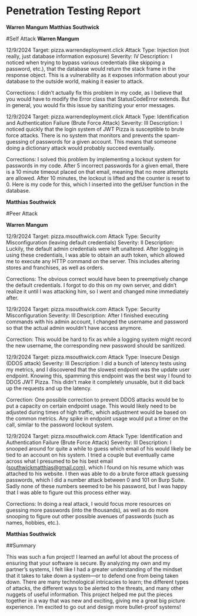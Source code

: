 
# Penetration Testing Report

**Warren Mangum**
**Matthias Southwick**

#Self Attack
**Warren Mangum**

12/9/2024
Target: pizza.warrendeployment.click
Attack Type: Injection (not really, just database information exposure)
Severity: IV
Description: I noticed when trying to bypass various credentials (like skipping a password, etc.), that the database would return the stack frame in the response object. This is a vulnerability as it exposes information about your database to the outside world, making it easier to attack.



Corrections: I didn’t actually fix this problem in my code, as I believe that you would have to modify the Error class that StatusCodeError extends. But in general, you would fix this issue by sanitizing your error messages.


12/9/2024
Target: pizza.warrendeployment.click
Attack Type: Identification and Authentication Failure (Brute Force Attack)
Severity: III
Description: I noticed quickly that the login system of JWT Pizza is susceptible to brute force attacks. There is no system that monitors and prevents the spam-guessing of passwords for a given account. This means that someone doing a dictionary attack would probably succeed eventually.
 

Corrections: I solved this problem by implementing a lockout system for passwords in my code. After 5 incorrect passwords for a given email, there is a 10 minute timeout placed on that email, meaning that no more attempts are allowed. After 10 minutes, the lockout is lifted and the counter is reset to 0. Here is my code for this, which I inserted into the getUser function in the database. 


**Matthias Southwick**


#Peer Attack

**Warren Mangum**

12/9/2024
Target: pizza.msouthwick.com
Attack Type: Security Misconfiguration (leaving default credentials)
Severity: II
Description: Luckily, the default admin credentials were left unaltered. After logging in using these credentials, I was able to obtain an auth token, which allowed me to execute any HTTP command on the server. This includes altering stores and franchises, as well as orders. 

Corrections: The obvious correct would have been to preemptively change the default credentials. I forgot to do this on my own server, and didn’t realize it until I was attacking him, so I went and changed mine immediately after.

12/9/2024
Target: pizza.msouthwick.com
Attack Type: Security Misconfiguration
Severity: III
Description: After I finished executing commands with his admin account, I changed the username and password so that the actual admin wouldn’t have access anymore.



Correction: This would be hard to fix as while a logging system might record the new username, the corresponding new password should be sanitized.

12/9/2024
Target: pizza.msouthwick.com
Attack Type: Insecure Design (DDOS attack)
Severity: III
Description: I did a bunch of latency tests using my metrics, and I discovered that the slowest endpoint was the update user endpoint. Knowing this, spamming this endpoint was the best way I found to DDOS JWT Pizza. This didn’t make it completely unusable, but it did back up the requests and up the latency.



Correction: One possible correction to prevent DDOS attacks would be to put a capacity on certain endpoint usage. This would likely need to be adjusted during times of high traffic, which adjustment would be based on the common metrics. Any spike in endpoint usage would put a timer on the call, similar to the password lockout system. 


12/9/2024
Target: pizza.msouthwick.com
Attack Type: Identification and Authentication Failure (Brute Force Attack)
Severity: III
Description: I snooped around for quite a while to guess which email of his would likely be tied to an account on his system. I tried a couple but eventually came across what I presumed to be his best email (southwickmatthias@gmail.com), which I found on his resume which was attached to his website. I then was able to do a brute force attack guessing passwords, which I did a number attack between 0 and 101 on Burp Suite. Sadly none of these numbers seemed to be his password, but I was happy that I was able to figure out this process either way.


Corrections:  In doing a real attack, I would focus more resources on guessing more passwords (into the thousands), as well as do more snooping to figure out other possible avenues of passwords (such as names, hobbies, etc.).





**Matthias Southwick**



##Summary

This was such a fun project! I learned an awful lot about the process of ensuring that your software is secure. By analyzing my own and my partner’s systems, I felt like I had a greater understanding of the mindset that it takes to take down a system—or to defend one from being taken down. There are many technological intricacies to learn; the different types of attacks, the different ways to be alerted to the threats, and many other nuggets of useful information. This project helped me put the pieces together in a way that was new and exciting, giving me a great big picture experience. I’m excited to go out and design more bullet-proof systems!



